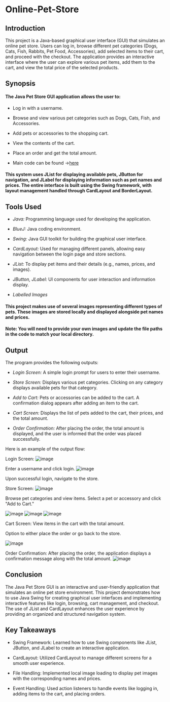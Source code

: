 # Online-Pet-Store 
## Introduction
This project is a Java-based graphical user interface (GUI) that simulates an online pet store. Users can log in, browse different pet categories (Dogs, Cats, Fish, Rabbits, Pet Food, Accessories), add selected items to their cart, and proceed with the checkout. The application provides an interactive interface where the user can explore various pet items, add them to the cart, and view the total price of the selected products.

## Synopsis
#### The Java Pet Store GUI application allows the user to:

* Log in with a username.

* Browse and view various pet categories such as Dogs, Cats, Fish, and Accessories.

* Add pets or accessories to the shopping cart.

* View the contents of the cart.

* Place an order and get the total amount.

* Main code can be found ->[here](https://github.com/MugasatiSrimeghana/Online-Pet-Store/blob/main/Main%20Code)

#### This system uses JList for displaying available pets, JButton for navigation, and JLabel for displaying information such as pet names and prices. The entire interface is built using the Swing framework, with layout management handled through CardLayout and BorderLayout.

## Tools Used

* *Java:* Programming language used for developing the application.

* *BlueJ:* Java coding environment.
  
* *Swing:* Java GUI toolkit for building the graphical user interface.

* *CardLayout:* Used for managing different panels, allowing easy navigation between the login page and store sections.

* *JList:* To display pet items and their details (e.g., names, prices, and images).

* *JButton, JLabel:* UI components for user interaction and information display.

* *Labelled Images*

#### This project makes use of several images representing different types of pets. These images are stored locally and displayed alongside pet names and prices.
#### Note: You will need to provide your own images and update the file paths in the code to match your local directory.

## Output
The program provides the following outputs:

* *Login Screen:* A simple login prompt for users to enter their username.

* *Store Screen:* Displays various pet categories. Clicking on any category displays available pets for that category.

* *Add to Cart:* Pets or accessories can be added to the cart. A confirmation dialog appears after adding an item to the cart.

* *Cart Screen:* Displays the list of pets added to the cart, their prices, and the total amount.

* *Order Confirmation:* After placing the order, the total amount is displayed, and the user is informed that the order was placed successfully.

Here is an example of the output flow:

Login Screen:
![image](https://github.com/user-attachments/assets/202d3625-875a-4fdf-8ea9-334a7b9a03f4)

Enter a username and click login.
![image](https://github.com/user-attachments/assets/34bbe0b5-f5b8-442b-8177-74b13614aa9d)


Upon successful login, navigate to the store.

Store Screen:
![image](https://github.com/user-attachments/assets/c673b238-62d7-4b86-95f5-481b908ca6ce)

Browse pet categories and view items.
Select a pet or accessory and click "Add to Cart."

![image](https://github.com/user-attachments/assets/0a81ac87-0ddf-4d52-b7e8-9523f5642f30)
![image](https://github.com/user-attachments/assets/40b45f39-a355-4fbe-b0ac-4c9d4e44c840)
![image](https://github.com/user-attachments/assets/32975ac6-b441-4968-89ec-7e11d9919eb8)

Cart Screen:
View items in the cart with the total amount.

Option to either place the order or go back to the store.

![image](https://github.com/user-attachments/assets/20025b87-635e-4f34-8b5f-4c75da39b54d)


Order Confirmation:
After placing the order, the application displays a confirmation message along with the total amount.
![image](https://github.com/user-attachments/assets/06c3162e-5794-4d72-9d19-9fcd94977833)



## Conclusion
The Java Pet Store GUI is an interactive and user-friendly application that simulates an online pet store environment. This project demonstrates how to use Java Swing for creating graphical user interfaces and implementing interactive features like login, browsing, cart management, and checkout. The use of JList and CardLayout enhances the user experience by providing an organized and structured navigation system.

## Key Takeaways
* Swing Framework: Learned how to use Swing components like JList, JButton, and JLabel to create an interactive application.

* CardLayout: Utilized CardLayout to manage different screens for a smooth user experience.

* File Handling: Implemented local image loading to display pet images with the corresponding names and prices.

* Event Handling: Used action listeners to handle events like logging in, adding items to the cart, and placing orders.
